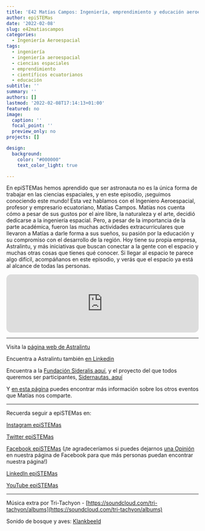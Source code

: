 ```yaml
---
title: 'E42 Matías Campos: Ingeniería, emprendimiento y educación aeroespacial'
author: epiSTEMas
date: '2022-02-08'
slug: e42matiascampos
categories:
  - Ingeniería Aeroespacial
tags:
  - ingeniería
  - ingeniería aeroespacial
  - ciencias espaciales
  - emprendimiento
  - científicos ecuatorianos
  - educación
subtitle: ''
summary: ''
authors: []
lastmod: '2022-02-08T17:14:13+01:00'
featured: no
image:
  caption: ''
  focal_point: ''
  preview_only: no
projects: []

design:
  background:
    color: "#000000"
    text_color_light: true

---
```



En epiSTEMas hemos aprendido que ser astronauta no es la única forma de trabajar en las ciencias espaciales, y en este episodio, ¡seguimos conociendo este mundo! Esta vez hablamos con el Ingeniero Aeroespacial, profesor y empresario ecuatoriano, Matías Campos. Matías nos cuenta cómo a pesar de sus gustos por el aire libre, la naturaleza y el arte, decidió dedicarse a la ingeniería espacial. Pero, a pesar de la importancia de la parte académica, fueron las muchas actividades extracurriculares que llevaron a Matías a darle forma a sus sueños, su pasión por la educación y su compromiso con el desarrollo de la región. Hoy tiene su propia empresa, Astralintu, y más iniciativas que buscan conectar a la gente con el espacio y muchas otras cosas que tienes qué conocer. Si llegar al espacio te parece algo difícil, acompáñanos en este episodio, y verás que el espacio ya está al alcance de todas las personas. 

<iframe style="border-radius:12px" src="https://open.spotify.com/embed/episode/6nRD0C0cxGtmFYZ9vZLa9j?utm_source=generator&theme=0" width="100%" height="152" frameBorder="0" allowfullscreen="" allow="autoplay; clipboard-write; encrypted-media; fullscreen; picture-in-picture" loading="lazy"></iframe>

- - - - -


Visita la [página web de Astralintu](https://www.astralintu.com/) 

Encuentra a Astralintu también [en Linkedin](https://www.linkedin.com/company/astralintu/)

Encuentra a la [Fundación Sideralis aquí](https://www.sideralisfoundation.org/), y el proyecto del que todos queremos ser participantes, [Sidernautas, aquí](https://www.sidernautas.com/)

Y [en esta página](https://www.sideralisfoundation.org/quitospacecapital) puedes encontrar más información sobre los otros eventos que Matías nos comparte.



- - - - -

Recuerda seguir a epiSTEMas en:

[Instagram epiSTEMas](https://www.instagram.com/epistemas/)  

[Twitter epiSTEMas](https://twitter.com/epiSTEMas_Pod)

[Facebook epiSTEMas](https://www.facebook.com/epiSTEMasPod) (¡te agradeceríamos si puedes dejarnos [una Opinión](https://www.facebook.com/epiSTEMasPod/reviews/) en nuestra página de Facebook para que más personas puedan encontrar nuestra página!)

[LinkedIn epiSTEMas](https://www.linkedin.com/company/epistemas-podcast/)

[YouTube epiSTEMas](https://www.youtube.com/@epistemaspodcast)

- - - - -


Música extra por Tri-Tachyon - [https://soundcloud.com/tri-tachyon/albums](https://soundcloud.com/tri-tachyon/albums)

Sonido de bosque y aves: [Klankbeeld](freesound.org/people/klankbeeld/)